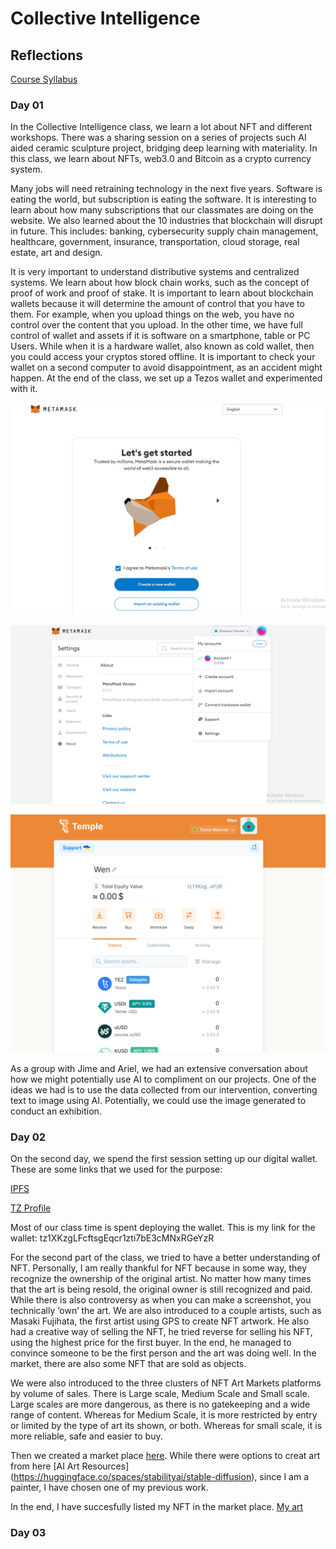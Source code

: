 
# Collective Intelligence

## Reflections

[Course Syllabus](https://mail.google.com/mail/u/0/#inbox/FMfcgzGsmWwpnXnpgTHrJSTJQQwbrMhV?compose=new&projector=1&messagePartId=0.1)

### Day 01

In the Collective Intelligence class, we learn a lot about NFT and different workshops. There was a sharing session on a series of projects such AI aided ceramic sculpture project, bridging deep learning with materiality. In this class, we learn about NFTs, web3.0 and Bitcoin as a crypto currency system.

Many jobs will need retraining technology in the next five years. Software is eating the world, but subscription is eating the software. It is interesting to learn about how many subscriptions that our classmates are doing on the website. We also learned about the 10 industries that blockchain will disrupt in future. This includes: banking, cybersecurity supply chain management, healthcare, government, insurance, transportation, cloud storage, real estate, art and design.

It is very important to understand distributive systems and centralized systems. We learn about how block chain works, such as the concept of proof of work and proof of stake. It is important to learn about blockchain wallets because it will determine the amount of control that you have to them. For example, when you upload things on the web, you have no control over the content that you upload. In the other time, we have full control of wallet and assets if it is software on a smartphone, table or PC Users. While when it is a hardware wallet, also known as cold wallet, then you could access your cryptos stored offline. It is important to check your wallet on a second computer to avoid disappointment, as an accident might happen. At the end of the class, we set up a Tezos wallet and experimented with it.

![Image](../images/term03/05_collectiveintelligence/1.PNG)

![Image](../images/term03/05_collectiveintelligence/2.PNG)

![Image](../images/term03/05_collectiveintelligence/3.PNG)

As a group with Jime and Ariel, we had an extensive conversation about how we might potentially use AI to compliment on our projects. One of the ideas we had is to use the data collected from our intervention, converting text to image using AI. Potentially, we could use the image generated to conduct an exhibition.

### Day 02

On the second day, we spend the first session setting up our digital wallet. These are some links that we used for the purpose:

[IPFS](https://ipfs.tech/)

[TZ Profile](https://tzprofiles.com/connect)

Most of our class time is spent deploying the wallet. This is my link for the wallet:
tz1XKzgLFcftsgEqcr1zti7bE3cMNxRGeYzR

For the second part of the class, we tried to have a better understanding of NFT. Personally, I am really thankful for NFT because in some way, they recognize the ownership of the original artist. No matter how many times that the art is being resold, the original owner is still recognized and paid. While there is also controversy as when you can make a screenshot, you technically ‘own’ the art. We are also introduced to a couple artists, such as Masaki Fujihata, the first artist using GPS to create NFT artwork. He also had a creative way of selling the NFT, he tried reverse for selling his NFT, using the highest price for the first buyer. In the end, he managed to convince someone to be the first person and the art was doing well. In the market, there are also some NFT that are sold as objects.

We were also introduced to the three clusters of NFT Art Markets platforms by volume of sales. There is Large scale, Medium Scale and Small scale. Large scales are more dangerous, as there is no gatekeeping and a wide range of content. Whereas for Medium Scale, it is more restricted by entry or limited by the type of art its shown, or both. Whereas for small scale, it is more reliable, safe and easier to buy. 

Then we created a market place [here](https://objkt.com/profile/tz1XKzgLFcftsgEqcr1zti7bE3cMNxRGeYzR/collections). While there were options to creat art from here [AI Art Resources] (https://huggingface.co/spaces/stabilityai/stable-diffusion), since I am a painter, I have chosen one of my previous work.

In the end, I have succesfully listed my NFT in the market place. [My art](https://objkt.com/asset/KT1LWZDB)

### Day 03